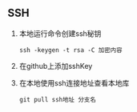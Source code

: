 ## SSH

1. 本地运行命令创建ssh秘钥

   `ssh -keygen -t rsa -C 加密内容`

2. 在github上添加sshKey

3. 在本地使用ssh连接地址查看本地库

   `git pull ssh地址 分支名`